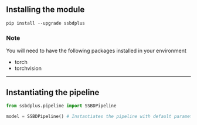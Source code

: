 ## Installing the module

`pip install --upgrade ssbdplus`

### Note
You will need to have the following packages installed in your environment
- torch
- torchvision

--- 

## Instantiating the pipeline
```py
from ssbdplus.pipeline import SSBDPipeline

model = SSBDPipeline() # Instantiates the pipeline with default parameters
```


